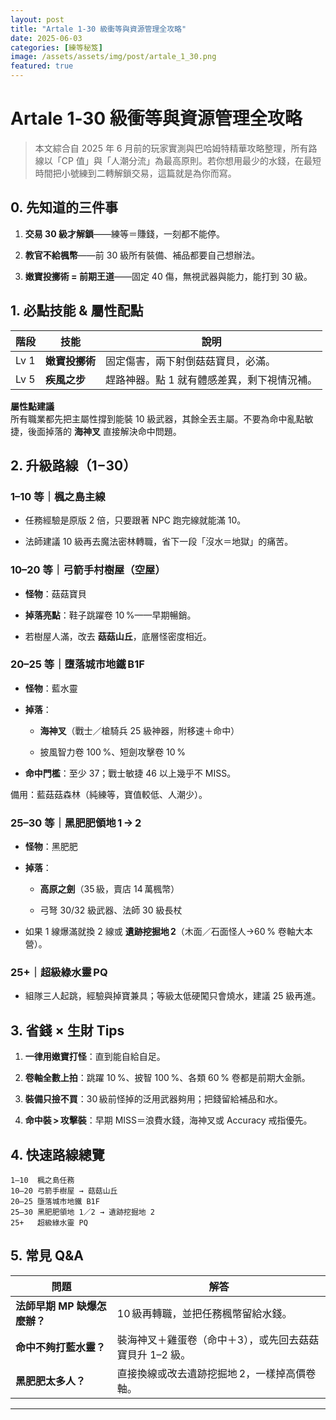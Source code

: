 ```yaml
---
layout: post
title: "Artale 1‑30 級衝等與資源管理全攻略"
date: 2025-06-03
categories: [練等秘笈]
image: /assets/assets/img/post/artale_1_30.png
featured: true
---
```

# Artale 1‑30 級衝等與資源管理全攻略

> 本文綜合自 2025 年 6 月前的玩家實測與巴哈姆特精華攻略整理，所有路線以「CP 值」與「人潮分流」為最高原則。若你想用最少的水錢，在最短時間把小號練到二轉解鎖交易，這篇就是為你而寫。

## 0. 先知道的三件事

1. **交易 30 級才解鎖**——練等＝賺錢，一刻都不能停。  

2. **教官不給楓幣**——前 30 級所有裝備、補品都要自己想辦法。  

3. **嫩寶投擲術 = 前期王道**——固定 40 傷，無視武器與能力，能打到 30 級。

## 1. 必點技能 & 屬性配點

| 階段 | 技能 | 說明 |
|------|------|------|
| Lv 1 | **嫩寶投擲術** | 固定傷害，兩下射倒菇菇寶貝，必滿。 |
| Lv 5 | **疾風之步** | 趕路神器。點 1 就有體感差異，剩下視情況補。 |

**屬性點建議**  
所有職業都先把主屬性撐到能裝 10 級武器，其餘全丟主屬。不要為命中亂點敏捷，後面掉落的 **海神叉** 直接解決命中問題。

## 2. 升級路線（1 – 30）

### 1–10 等｜楓之島主線  
- 任務經驗是原版 2 倍，只要跟著 NPC 跑完線就能滿 10。  

- 法師建議 10 級再去魔法密林轉職，省下一段「沒水＝地獄」的痛苦。  

### 10–20 等｜弓箭手村樹屋（空屋）  
- **怪物**：菇菇寶貝  

- **掉落亮點**：鞋子跳躍卷 10 %——早期暢銷。  

- 若樹屋人滿，改去 **菇菇山丘**，底層怪密度相近。  

### 20–25 等｜墮落城市地鐵 B1F  
- **怪物**：藍水靈  

- **掉落**：  

  - **海神叉**（戰士／槍騎兵 25 級神器，附移速＋命中）  

  - 披風智力卷 100 %、短劍攻擊卷 10 %  

- **命中門檻**：至少 37；戰士敏捷 46 以上幾乎不 MISS。  

備用：藍菇菇森林（純練等，寶值較低、人潮少）。

### 25–30 等｜黑肥肥領地 1 → 2  
- **怪物**：黑肥肥  

- **掉落**：  

  - **高原之劍**（35 級，賣店 14 萬楓幣）  

  - 弓弩 30/32 級武器、法師 30 級長杖  

- 如果 1 線爆滿就換 2 線或 **遺跡挖掘地 2**（木面／石面怪人→60 % 卷軸大本營）。  

### 25+｜超級綠水靈 PQ  
- 組隊三人起跳，經驗與掉寶兼具；等級太低硬闖只會燒水，建議 25 級再進。  

## 3. 省錢 × 生財 Tips

1. **一律用嫩寶打怪**：直到能自給自足。  

2. **卷軸全數上拍**：跳躍 10 %、披智 100 %、各類 60 % 卷都是前期大金脈。  

3. **裝備只撿不買**：30 級前怪掉的泛用武器夠用；把錢留給補品和水。  

4. **命中裝 > 攻擊裝**：早期 MISS＝浪費水錢，海神叉或 Accuracy 戒指優先。  

## 4. 快速路線總覽

```
1–10  楓之島任務
10–20 弓箭手樹屋 → 菇菇山丘
20–25 墮落城市地鐵 B1F
25–30 黑肥肥領地 1／2 → 遺跡挖掘地 2
25+   超級綠水靈 PQ
```

## 5. 常見 Q&A

| 問題 | 解答 |
|------|------|
| **法師早期 MP 缺爆怎麼辦？** | 10 級再轉職，並把任務楓幣留給水錢。 |
| **命中不夠打藍水靈？** | 裝海神叉＋雞蛋卷（命中＋3），或先回去菇菇寶貝升 1–2 級。 |
| **黑肥肥太多人？** | 直接換線或改去遺跡挖掘地 2，一樣掉高價卷軸。 |

---


